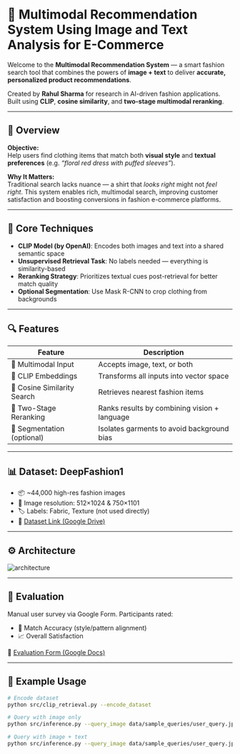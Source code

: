 # 👗 Multimodal Recommendation System Using Image and Text Analysis for E-Commerce

Welcome to the **Multimodal Recommendation System** — a smart fashion search tool that combines the powers of **image + text** to deliver **accurate, personalized product recommendations**.

Created by **Rahul Sharma** for research in AI-driven fashion applications.  
Built using **CLIP**, **cosine similarity**, and **two-stage multimodal reranking**.

---

## 🚀 Overview

**Objective:**  
Help users find clothing items that match both **visual style** and **textual preferences** (e.g. *“floral red dress with puffed sleeves”*).

**Why It Matters:**  
Traditional search lacks nuance — a shirt that *looks right* might not *feel right*. This system enables rich, multimodal search, improving customer satisfaction and boosting conversions in fashion e-commerce platforms.

---

## 🧠 Core Techniques

- **CLIP Model (by OpenAI)**: Encodes both images and text into a shared semantic space
- **Unsupervised Retrieval Task**: No labels needed — everything is similarity-based
- **Reranking Strategy**: Prioritizes textual cues post-retrieval for better match quality
- **Optional Segmentation**: Use Mask R-CNN to crop clothing from backgrounds

---

## 🔍 Features

| Feature | Description |
|--------|-------------|
| 🎨 Multimodal Input | Accepts image, text, or both |
| 🧮 CLIP Embeddings | Transforms all inputs into vector space |
| 🧠 Cosine Similarity Search | Retrieves nearest fashion items |
| 🔁 Two-Stage Reranking | Ranks results by combining vision + language |
| 🧩 Segmentation (optional) | Isolates garments to avoid background bias |

---

## 📊 Dataset: DeepFashion1

- 📦 ~44,000 high-res fashion images
- 📐 Image resolution: 512×1024 & 750×1101
- 🏷️ Labels: Fabric, Texture (not used directly)
- 🔗 [Dataset Link (Google Drive)](https://drive.google.com/drive/folders/125F48fsMBz2EF0Cpqk6aaHet5VH399Ok)

---

## ⚙️ Architecture

![architecture](assets/architecture.png)

---

## 🧪 Evaluation

Manual user survey via Google Form. Participants rated:
- 🎯 Match Accuracy (style/pattern alignment)
- 📈 Overall Satisfaction

📄 [Evaluation Form (Google Docs)](https://docs.google.com/forms/d/e/1FAIpQLSenbdz3Fg_p7ssT8ArugoBNaK9sFnyUaHR-yogiEnGCXBeSsQ/viewform?pli=1)

---

## 📁 Example Usage

```bash
# Encode dataset
python src/clip_retrieval.py --encode_dataset

# Query with image only
python src/inference.py --query_image data/sample_queries/user_query.jpg

# Query with image + text
python src/inference.py --query_image data/sample_queries/user_query.jpg --query_text "red floral dress with puffed sleeves"

